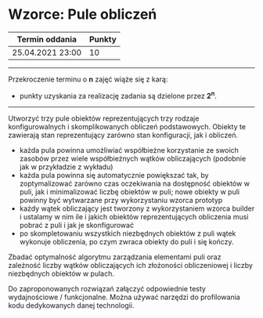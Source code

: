 # Wzorce: Pule obliczeń

| Termin oddania | Punkty     |
|----------------|:-----------|
| 25.04.2021 23:00|  10       |

--- 
Przekroczenie terminu o **n** zajęć wiąże się z karą:
- punkty uzyskania za realizację zadania są dzielone przez **2<sup>n</sup>**.

--- 
Utworzyć trzy pule obiektów reprezentujących trzy rodzaje konfigurowalnych 
   i skomplikowanych obliczeń podstawowych. 
   Obiekty te zawierają stan reprezentujący zarówno stan konfiguracji, jak i obliczeń.
   - każda pula powinna umożliwiać współbieżne korzystanie ze swoich zasobów
    przez wiele współbieżnych wątków obliczających (podobnie jak w przykładzie z wykładu)
   - każda pula powinna się automatycznie powiększać tak, by zoptymalizować 
     zarówno czas oczekiwania na dostępność obiektów w puli, jak i minimalizować
     liczbę obiektów w puli; 
     nowe obiekty w puli powinny być wytwarzane przy wykorzystaniu wzorca prototyp
   - każdy wątek obliczający jest tworzony z wykorzystaniem wzorca builder 
    i ustalamy w nim ile i jakich obiektów reprezentujących obliczenia 
     musi pobrać z puli i jak je skonfigurować
   - po skompletowaniu wszystkich niezbędnych obiektów z puli 
     wątek wykonuje obliczenia, po czym zwraca obiekty do puli i się kończy.

Zbadać optymalność algorytmu zarządzania elementami puli oraz 
zależność liczby wątków obliczających ich złożoności obliczeniowej i 
liczby niezbędnych obiektów w pulach.

Do zaproponowanych rozwiązań załączyć odpowiednie testy wydajnościowe / funkcjonalne.
Można używać narzędzi do profilowania kodu dedykowanych danej technologii. 

